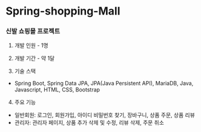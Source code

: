 # Spring-shopping-Mall
### 신발 쇼핑몰 프로젝트
1. 개발 인원 - 1명

2. 개발 기간 - 약 1달

3. 기술 스택
- Spring Boot, Spring Data JPA, JPA(Java Persistent API), MariaDB, Java, Javascript, HTML, CSS, Bootstrap

4. 주요 기능
- 일반회원:  로그인, 회원가입, 아이디 비밀번호 찾기, 장바구니, 상품 주문, 상품 리뷰
- 관리자: 관리자 페이지, 상품 추가 삭제 및 수정, 리뷰 삭제, 주문 취소
